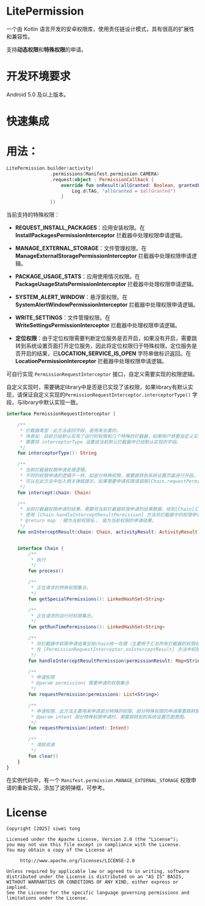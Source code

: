 # LitePermission

一个由 Kotlin 语言开发的安卓权限库，使用责任链设计模式，具有很高的扩展性和兼容性。

支持**动态权限**和**特殊权限**的申请。

# 开发环境要求

Android 5.0 及以上版本。



# 快速集成



# 用法：

```kotlin
LitePermission.builder(activity)
                .permissions(Manifest.permission.CAMERA)
                .request(object : PermissionCallback {
                    override fun onResult(allGranted: Boolean, grantedList: List<String>, deniedList: List<String>, doNotAskAgainList: List<String>) {
                        Log.d(TAG, "allGranted = $allGranted")
                    }
                })
```



当前支持的特殊权限：

- **REQUEST_INSTALL_PACKAGES**：应用安装权限。在 **InstallPackagesPermissionInterceptor** 拦截器中处理权限申请逻辑。

- **MANAGE_EXTERNAL_STORAGE**：文件管理权限。在 **ManageExternalStoragePermissionInterceptor** 拦截器中处理权限申请逻辑。

- **PACKAGE_USAGE_STATS**：应用使用情况权限。在 **PackageUsageStatsPermissionInterceptor** 拦截器中处理权限申请逻辑。

- **SYSTEM_ALERT_WINDOW**：悬浮窗权限。在 **SystemAlertWindowPermissionInterceptor** 拦截器中处理权限申请逻辑。

- **WRITE_SETTINGS**：文件管理权限。在 **WriteSettingsPermissionInterceptor** 拦截器中处理权限申请逻辑。

- **定位权限**：由于定位权限需要判断定位服务是否开启，如果没有开启，需要跳转到系统设置页面打开定位服务，因此将定位权限归于特殊权限。定位服务是否开启的结果，已**LOCATION_SERVICE_IS_OPEN** 字符串做标识返回。在 **LocationPermissionInterceptor** 拦截器中处理权限申请逻辑。

  

可自行实现 ```PermissionRequestInterceptor``` 接口，自定义需要实现的权限逻辑。

自定义实现时，需要确定library中是否是已实现了该权限，如果library有默认实现，请保证自定义实现的```PermissionRequestInterceptor.interceptorType()``` 字段，与library中默认实现一致。

```kotlin
interface PermissionRequestInterceptor {

    /**
     * 拦截器类型：此方法返回字段，是用来去重的。
     * 场景如：目前已经默认实现了运行时权限和几个特殊的拦截器，如果用户想要自定义实现相关的已拥有的拦截器，
     * 需要将 interceptorType 设置成当前默认拦截器中已经默认实现的字段。
     */
    fun interceptorType(): String

    /**
     * 当前拦截器权限申请处理逻辑。
     * 不同的权限申请的逻辑不一样，如部分特殊权限，需要跳转到系统设置页面进行开启。
     * 可以在此方法中加入相关弹框提示。如果需要申请权限请调用[Chain.requestPermission]方法；如果不需要申请权限，调用[Chain.process]执行下一个拦截器
     */
    fun intercept(chain: Chain)

    /**
     * 当前拦截器权限申请的结果。需要将当前拦截器权限申请的结果数据，给到[Chain]汇总统一处理。
     * 使用 [Chain.handleInterceptResultPermission] 方法将拦截器中的权限申请结果数据给到[Chain]进行汇总处理。
     * @return map ：键为当前权限名； 值为当前权限的申请结果。
     */
    fun onInterceptResult(chain: Chain, activityResult: ActivityResult?, permissionResult: Map<String, Boolean>?)


    interface Chain {
        /**
         * 执行
         */
        fun process()

        /**
         * 正在请求的特殊权限集合。
         */
        fun getSpecialPermissions(): LinkedHashSet<String>

        /**
         * 正在请求的运行时权限集合。
         */
        fun getRunTimePermissions(): LinkedHashSet<String>

        /**
         * 将拦截器中权限申请结果交给chain统一处理（主要用于汇总所有拦截器的权限处理结果，并将汇总的结果通过回调接口返回），并通知下一个拦截器开始执行。
         * 在 [PermissionRequestInterceptor.onInterceptResult] 方法中权限申请的结果数据，通过[handleInterceptResultPermission]方法给到[Chain]统一处理。
         */
        fun handleInterceptResultPermission(permissionResult: Map<String, Boolean>?)

        /**
         * 申请权限
         * @param permissions 需要申请的权限集合
         */
        fun requestPermission(permissions: List<String>)

        /**
         * 申请权限，此方法主要用来申请部分特殊的权限，部分特殊权限的申请需要跳转到系统设置页面。
         * @param intent 部分特殊权限申请时，需要跳转到的系统设置页面意图。
         */
        fun requestPermission(intent: Intent)

        /**
         * 清除资源
         */
        fun clear()
    }
}
```



在实例代码中，有一个 ```Manifest.permission.MANAGE_EXTERNAL_STORAGE``` 权限申请的重新实现，添加了说明弹框，可参考。



# License

```
Copyright [2025] siwei tong

Licensed under the Apache License, Version 2.0 (the "License");
you may not use this file except in compliance with the License.
You may obtain a copy of the License at

     http://www.apache.org/licenses/LICENSE-2.0

Unless required by applicable law or agreed to in writing, software
distributed under the License is distributed on an "AS IS" BASIS,
WITHOUT WARRANTIES OR CONDITIONS OF ANY KIND, either express or implied.
See the License for the specific language governing permissions and
limitations under the License.
```

